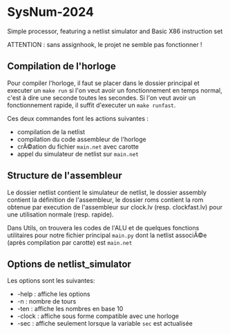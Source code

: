 # SysNum-2024
Simple processor, featuring a netlist simulator and Basic X86 instruction set

ATTENTION : sans assignhook, le projet ne semble pas fonctionner !

## Compilation de l'horloge

Pour compiler l'horloge, il faut se placer dans le dossier principal et executer un `make run` si l'on veut avoir un fonctionnement en temps normal, c'est à  dire une seconde toutes les secondes. Si l'on veut avoir un fonctionnement rapide, il suffit d'executer un `make runfast`.

Ces deux commandes font les actions suivantes :
 - compilation de la netlist
 - compilation du code assembleur de l'horloge
 - crÃ©ation du fichier `main.net` avec carotte
 - appel du simulateur de netlist sur `main.net`

## Structure de l'assembleur

Le dossier netlist contient le simulateur de netlist, le dossier assembly contient la définition de l'assembleur, le dossier roms contient la rom obtenue par execution de l'assembleur sur clock.lv (resp. clockfast.lv) pour une utilisation normale (resp. rapide).

Dans Utils, on trouvera les codes de l'ALU et de quelques fonctions utilitaires pour notre fichier principal `main.py` dont la netlist associÃ©e (après compilation par carotte) est `main.net`

## Options de netlist_simulator

Les options sont les suivantes:
- -help : affiche les options
- -n : nombre de tours
- -ten : affiche les nombres en base 10
- -clock : affiche sous forme compatible avec une horloge
- -sec : affiche seulement lorsque la variable `sec` est actualisée
